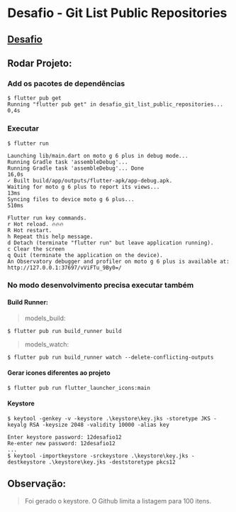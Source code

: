 # Desafio - Git List Public Repositories

## [Desafio](DESAFIO.md)

## Rodar Projeto:

### Add os pacotes de dependências

```shell
$ flutter pub get
Running "flutter pub get" in desafio_git_list_public_repositories...                0,4s
```

### Executar

```shell
$ flutter run

Launching lib/main.dart on moto g 6 plus in debug mode...
Running Gradle task 'assembleDebug'...                                  
Running Gradle task 'assembleDebug'... Done                        16,0s
✓ Built build/app/outputs/flutter-apk/app-debug.apk.
Waiting for moto g 6 plus to report its views...                    13ms
Syncing files to device moto g 6 plus...                           510ms

Flutter run key commands.
r Hot reload. 🔥🔥🔥
R Hot restart.
h Repeat this help message.
d Detach (terminate "flutter run" but leave application running).
c Clear the screen
q Quit (terminate the application on the device).
An Observatory debugger and profiler on moto g 6 plus is available at: http://127.0.0.1:37697/vViFTu_9By0=/
```

### No modo desenvolvimento precisa executar também

#### Build Runner:

> models_build: 

```shell
$ flutter pub run build_runner build
```

> models_watch: 

```shell
$ flutter pub run build_runner watch --delete-conflicting-outputs
```

#### Gerar icones diferentes ao projeto

```shell
$ flutter pub run flutter_launcher_icons:main
```

#### Keystore

```shell
$ keytool -genkey -v -keystore .\keystore\key.jks -storetype JKS -keyalg RSA -keysize 2048 -validity 10000 -alias key

Enter keystore password: 12desafio12 
Re-enter new password: 12desafio12
...
$ keytool -importkeystore -srckeystore .\keystore\key.jks -destkeystore .\keystore\key.jks -deststoretype pkcs12
```

## Observação:

> Foi gerado o keystore.
> O Github limita a listagem para 100 itens.